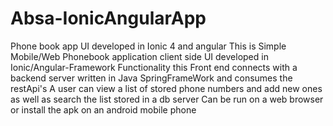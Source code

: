 # Absa-IonicAngularApp
Phone book app UI developed in Ionic 4 and angular 
This is Simple Mobile/Web Phonebook application client side UI developed in Ionic/Angular-Framework 
Functionality this Front end connects with a backend server written in Java SpringFrameWork and consumes the restApi's
A user can view a list of stored phone numbers and add new ones as well as search the list stored in a db server
Can be run on a web browser or install the apk on an android mobile phone 
